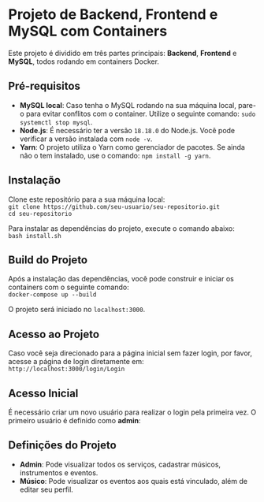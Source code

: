 # Projeto de Backend, Frontend e MySQL com Containers

Este projeto é dividido em três partes principais: **Backend**, **Frontend** e **MySQL**, todos rodando em containers Docker.

## Pré-requisitos

- **MySQL local**: Caso tenha o MySQL rodando na sua máquina local, pare-o para evitar conflitos com o container. Utilize o seguinte comando: `sudo systemctl stop mysql`.
- **Node.js**: É necessário ter a versão `18.18.0` do Node.js. Você pode verificar a versão instalada com `node -v`.
- **Yarn**: O projeto utiliza o Yarn como gerenciador de pacotes. Se ainda não o tem instalado, use o comando: `npm install -g yarn`.

## Instalação

Clone este repositório para a sua máquina local:  
`git clone https://github.com/seu-usuario/seu-repositorio.git`  
`cd seu-repositorio`

Para instalar as dependências do projeto, execute o comando abaixo:  
`bash install.sh`

## Build do Projeto

Após a instalação das dependências, você pode construir e iniciar os containers com o seguinte comando:  
`docker-compose up --build`

O projeto será iniciado no `localhost:3000`.

## Acesso ao Projeto

Caso você seja direcionado para a página inicial sem fazer login, por favor, acesse a página de login diretamente em:  
`http://localhost:3000/login/Login`

## Acesso Inicial

É necessário criar um novo usuário para realizar o login pela primeira vez. O primeiro usuário é definido como **admin**:  


## Definições do Projeto

- **Admin**: Pode visualizar todos os serviços, cadastrar músicos, instrumentos e eventos.
- **Músico**: Pode visualizar os eventos aos quais está vinculado, além de editar seu perfil.
